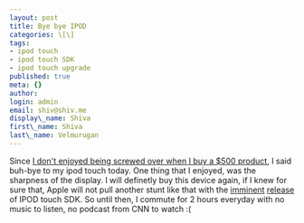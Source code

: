 ```yaml
---
layout: post
title: Bye bye IPOD
categories: \[\]
tags:
- ipod touch
- ipod touch SDK
- ipod touch upgrade
published: true
meta: {}
author:
login: admin
email: shiv@shiv.me
display\_name: Shiva
first\_name: Shiva
last\_name: Velmurugan
---
```


Since [I don't enjoyed being screwed over when I buy a $500 product][0], I said buh-bye to my ipod touch today. One thing that I enjoyed, was the sharpness of the display. I will definetly buy this device again, if I knew for sure that, Apple will not pull another stunt like that with the [imminent][1] [release ][2]of IPOD touch SDK. So until then, I commute for 2 hours everyday with no music to listen, no podcast from CNN to watch :(


[0]: http://www.apple.com/pr/library/2008/01/15touch.html
[1]: http://www.downloadsquad.com/2007/10/17/iphone-and-ipod-touch-sdk-coming-in-february/
[2]: http://www.tuaw.com/2007/10/17/apple-we-plan-to-have-an-iphone-sdk-in-developers-hands-in-fe/
